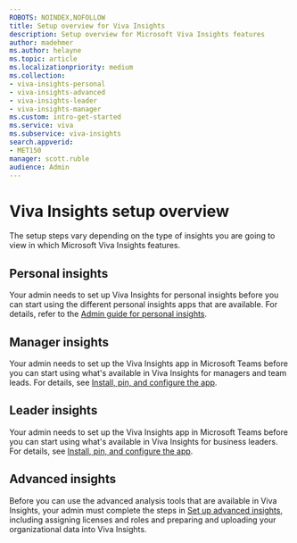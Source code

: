 ```yaml
---
ROBOTS: NOINDEX,NOFOLLOW
title: Setup overview for Viva Insights
description: Setup overview for Microsoft Viva Insights features
author: madehmer
ms.author: helayne
ms.topic: article
ms.localizationpriority: medium 
ms.collection: 
- viva-insights-personal
- viva-insights-advanced
- viva-insights-leader
- viva-insights-manager
ms.custom: intro-get-started
ms.service: viva 
ms.subservice: viva-insights 
search.appverid: 
- MET150 
manager: scott.ruble
audience: Admin
---
```


# Viva Insights setup overview

The setup steps vary depending on the type of insights you are going to view in which Microsoft Viva Insights features.

## Personal insights

Your admin needs to set up Viva Insights for personal insights before you can start using the different personal insights apps that are available. For details, refer to the [Admin guide for personal insights](../personal/overview/mya-for-admins.md).

## Manager insights

Your admin needs to set up the Viva Insights app in Microsoft Teams before you can start using what's available in Viva Insights for managers and team leads. For details, see [Install, pin, and configure the app](../org-team-insights/org-trends.md#install-pin-and-configure-the-app).

## Leader insights

Your admin needs to set up the Viva Insights app in Microsoft Teams before you can start using what's available in Viva Insights for business leaders. For details, see [Install, pin, and configure the app](../org-team-insights/teamwork-habits.md#install-pin-and-configure-the-app).

## Advanced insights

Before you can use the advanced analysis tools that are available in Viva Insights, your admin must complete the steps in [Set up advanced insights](/viva/insights/setup/set-up-workplace-analytics?toc=/viva/insights/use/toc.json&bc=/viva/insights/breadcrumb/toc.json), including assigning licenses and roles and preparing and uploading your organizational data into Viva Insights.
